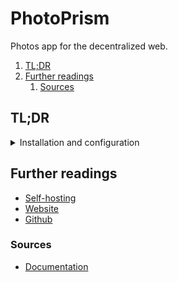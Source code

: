 # PhotoPrism

Photos app for the decentralized web.

1. [TL;DR](#tldr)
1. [Further readings](#further-readings)
   1. [Sources](#sources)

## TL;DR

<details>
  <summary>Installation and configuration</summary>

  <details style="margin: 1em 0 0 1em">
    <summary>Docker compose (preferred)</summary>

[File example][docker-compose.yml]

```sh
wget 'https://dl.photoprism.app/docker/docker-compose.yml'
docker compose up -d
```

The installation example includes a pre-configured MariaDB database server.<br/>
SQLite database files will be created in the storage folder, should one remove it and provide no other database server
credentials.

| Volume                  | Description                                                                                                                                                                                                                                                                                                                                               |
| ----------------------- | --------------------------------------------------------------------------------------------------------------------------------------------------------------------------------------------------------------------------------------------------------------------------------------------------------------------------------------------------------- |
| `/photoprism/originals` | Contains one's original photo and video files                                                                                                                                                                                                                                                                                                             |
| `/photoprism/storage`   | Configuration, cache, thumbnail, and sidecar files.<br/>It **must** always be specified to avoid losing such files after restarts or upgrades.<br/>Never configure the storage folder to be inside the originals folder, unless the name starts with a `.` to indicate that it is hidden.                                                                 |
| `/photoprism/import`    | Optional folder from which files can be transferred to the `originals` folder in a structured way that avoids duplicates.<br/>Imported files receive a canonical filename and will be organized by year and month.<br/>Never configure the import folder to be inside the originals folder, as this will cause a loop by importing already indexed files. |

  </details>
</details>

## Further readings

- [Self-hosting]
- [Website]
- [Github]

### Sources

- [Documentation]

<!--
  Reference
  ═╬═Time══
  -->

<!-- Knowledge base -->
[self-hosting]: self-hosting.md

<!-- Files -->
[docker-compose.yml]: /containers/photoprism/docker-compose.original.yml

<!-- Upstream -->
[documentation]: https://docs.photoprism.app/
[github]: https://github.com/photoprism/photoprism
[website]: https://www.photoprism.app/
